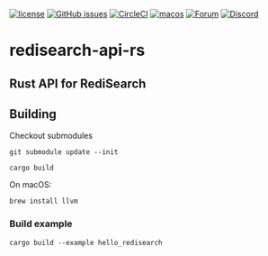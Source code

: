 [![license](https://img.shields.io/github/license/RediSearch/redisearch-api-rs.svg)](https://github.com/RediSearch/redisearch-api-rs)
[![GitHub issues](https://img.shields.io/github/release/RediSearch/redisearch-api-rs.svg)](https://github.com/RediSearch/redisearch-api-rs/releases/latest)
[![CircleCI](https://circleci.com/gh/RediSearch/redisearch-api-rs/tree/master.svg?style=svg)](https://circleci.com/gh/RediSearch/redisearch-api-rs/tree/master)
[![macos](https://github.com/RediSearch/redisearch-api-rs/workflows/macos/badge.svg)](https://github.com/RediSearch/redisearch-api-rs/actions?query=workflow%3Amacos)
[![Forum](https://img.shields.io/badge/Forum-RediSearch-blue)](https://forum.redislabs.com/c/modules/redisearch/)
[![Discord](https://img.shields.io/discord/697882427875393627?style=flat-square)](https://discord.gg/xTbqgTB)

# redisearch-api-rs

## Rust API for RediSearch


## Building

Checkout submodules

    git submodule update --init
   
    cargo build

On macOS:

    brew install llvm

### Build example

    cargo build --example hello_redisearch
